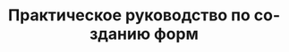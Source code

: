 ---
title: Практическое руководство по созданию форм
sidebar: guide-practical-guides_sidebar
keywords: guide
toc: true
permalink: ru/gpg_landing-page.html
lang: ru
---